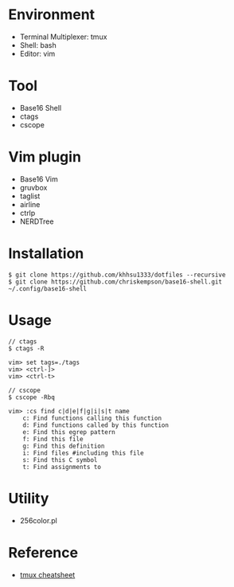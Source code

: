 # Environment
* Terminal Multiplexer: tmux
* Shell: bash
* Editor: vim

# Tool
* Base16 Shell
* ctags
* cscope

# Vim plugin
* Base16 Vim
* gruvbox
* taglist
* airline
* ctrlp
* NERDTree

# Installation
```
$ git clone https://github.com/khhsu1333/dotfiles --recursive
$ git clone https://github.com/chriskempson/base16-shell.git ~/.config/base16-shell
```

# Usage
```
// ctags
$ ctags -R

vim> set tags=./tags
vim> <ctrl-]>
vim> <ctrl-t>

// cscope
$ cscope -Rbq

vim> :cs find c|d|e|f|g|i|s|t name
	c: Find functions calling this function
	d: Find functions called by this function
	e: Find this egrep pattern
	f: Find this file
	g: Find this definition
	i: Find files #including this file
	s: Find this C symbol
	t: Find assignments to
```

# Utility
* 256color.pl

# Reference
* [tmux cheatsheet](https://gist.github.com/MohamedAlaa/2961058)

